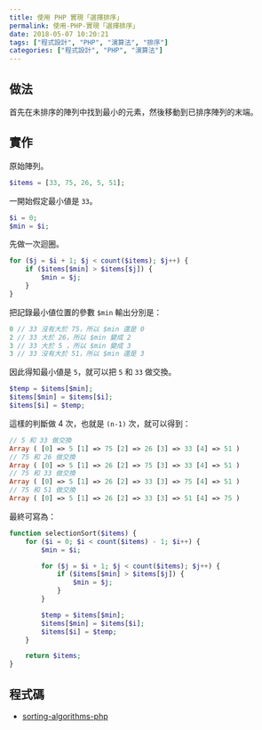 ```yaml
---
title: 使用 PHP 實現「選擇排序」
permalink: 使用-PHP-實現「選擇排序」
date: 2018-05-07 10:20:21
tags: ["程式設計", "PHP", "演算法", "排序"]
categories: ["程式設計", "PHP", "演算法"]
---
```


## 做法

首先在未排序的陣列中找到最小的元素，然後移動到已排序陣列的末端。

## 實作

原始陣列。

```PHP
$items = [33, 75, 26, 5, 51];
```

一開始假定最小値是 `33`。

```PHP
$i = 0;
$min = $i;
```

先做一次迴圈。

```PHP
for ($j = $i + 1; $j < count($items); $j++) {
    if ($items[$min] > $items[$j]) {
        $min = $j;
    }
}
```

把記錄最小値位置的參數 `$min` 輸出分別是：

```PHP
0 // 33 沒有大於 75，所以 $min 還是 0
2 // 33 大於 26，所以 $min 變成 2
3 // 33 大於 5 ，所以 $min 變成 3
3 // 33 沒有大於 51，所以 $min 還是 3
```

因此得知最小値是 `5`，就可以把 `5` 和 `33` 做交換。

```PHP
$temp = $items[$min];
$items[$min] = $items[$i];
$items[$i] = $temp;
```

這樣的判斷做 4 次，也就是 `(n-1)` 次，就可以得到：

```PHP
// 5 和 33 做交換
Array ( [0] => 5 [1] => 75 [2] => 26 [3] => 33 [4] => 51 )
// 75 和 26 做交換
Array ( [0] => 5 [1] => 26 [2] => 75 [3] => 33 [4] => 51 )
// 75 和 33 做交換
Array ( [0] => 5 [1] => 26 [2] => 33 [3] => 75 [4] => 51 )
// 75 和 51 做交換
Array ( [0] => 5 [1] => 26 [2] => 33 [3] => 51 [4] => 75 )
```

最終可寫為：

```PHP
function selectionSort($items) {
    for ($i = 0; $i < count($items) - 1; $i++) {
        $min = $i;

        for ($j = $i + 1; $j < count($items); $j++) {
            if ($items[$min] > $items[$j]) {
                $min = $j;
            }
        }

        $temp = $items[$min];
        $items[$min] = $items[$i];
        $items[$i] = $temp;
    }

    return $items;
}
```

## 程式碼

- [sorting-algorithms-php](https://github.com/memochou1993/sorting-algorithms-php)
